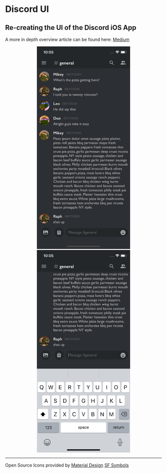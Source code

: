 # Discord UI
## Re-creating the UI of the Discord iOS App
A more in depth overview article can be found here: [Medium](https://medium.com/@leonardoidiaz/programmatic-ui-discord-de1e59b3c2be) 


<p align = "center">
<img src= "Screenshots/screenshot1.png" width = "300">
<img src= "Screenshots/screenshot2.png" width = "300">
</p>


---
Open Source Icons provided by 
[Material Design](https://material.io/resources/icons/?style=baseline)
[SF Symbols](https://developer.apple.com/sf-symbols/)  

